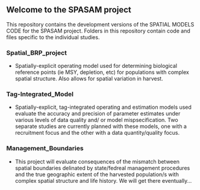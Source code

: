 ## Welcome to the SPASAM project

This repository contains the development versions of the SPATIAL MODELS CODE for the SPASAM project. Folders in this repository contain code and files specific to the individual studies.

### Spatial_BRP_project 
* Spatially-explicit operating model used for determining biological reference points (ie MSY, depletion, etc) for populations with complex spatial structure. Also allows for spatial variation in harvest.

### Tag-Integrated_Model
* Spatially-explicit, tag-integrated operating and estimation models used evaluate the accuracy and precision of parameter estimates under various levels of data quality and/ or model mispsecification.  Two separate studies are currently planned with these models, one with a recruitment focus and the other with a data quantity/quality focus.

### Management_Boundaries
* This project will evaluate consequences of the mismatch between spatial boundaries delinated by state/fedreal management procedures and the true geographic extent of the harvested population/s with complex spatial structure and life history. We will get there eventually...
